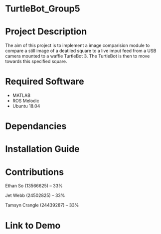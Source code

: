 # TurtleBot_Group5



# Project Description

The aim of this project is to implement a image comparision module to compare a still image of a deatiled square to a live imput feed from a USB camera mounted to a waffle TurtleBot 3. The TurtleBot is then to move towards this specified square.


# Required Software

* MATLAB
* ROS Melodic
* Ubuntu 18.04

# Dependancies

# Installation Guide

# Contributions

Ethan So (13566625) – 33%

Jet Webb	(24502825) – 33%

Tamsyn Crangle (24439287) – 33%


# Link to Demo
